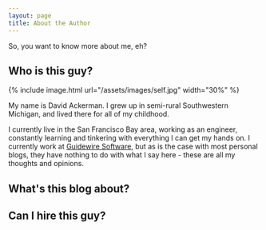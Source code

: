 ```yaml
---
layout: page
title: About the Author
---
```


So, you want to know more about me, eh?

## Who is this guy?

{% include image.html url="/assets/images/self.jpg" width="30%" %}


My name is David Ackerman.  I grew up in semi-rural Southwestern Michigan, and lived there for all of my childhood.

I currently live in the San Francisco Bay area, working as an engineer, constantly learning and tinkering with everything I can get my hands on.  I currently work at [Guidewire Software](http://www.guidewire.com/), but as is the case with most personal blogs, they have nothing to do with what I say here - these are all my thoughts and opinions.

## What's this blog about?

## Can I hire this guy?

